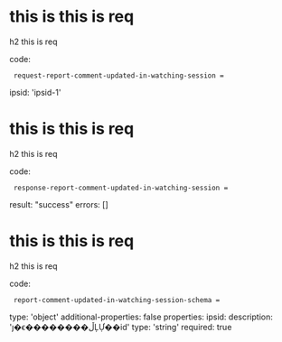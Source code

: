# this is this is req

h2 this is req

code:

     request-report-comment-updated-in-watching-session =
  ipsid: 'ipsid-1'


# this is this is req

h2 this is req

code:

     response-report-comment-updated-in-watching-session =
  result: "success"
  errors: []


# this is this is req

h2 this is req

code:

     report-comment-updated-in-watching-session-schema =
  type: 'object'
  additional-properties: false
  properties:
    ipsid:
      description: 'ȷ�ϵ��������ڵĻỰ��id'
      type: 'string'
      required: true


